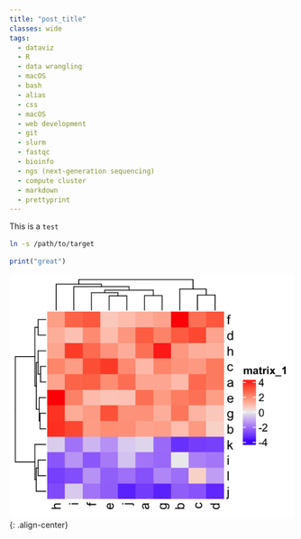```yaml
---
title: "post_title"
classes: wide
tags:
  - dataviz
  - R
  - data wrangling
  - macOS
  - bash
  - alias
  - css
  - macOS
  - web development
  - git
  - slurm
  - fastqc
  - bioinfo
  - ngs (next-generation sequencing)
  - compute cluster
  - markdown
  - prettyprint
---
```


This is a `test`

```bash
ln -s /path/to/target
```

```r
print("great")
```

![heatmap1](/assets/images_post/20240608_heatmap1.png){: .align-center}